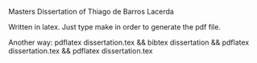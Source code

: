Masters Dissertation of Thiago de Barros Lacerda

Written in latex. Just type make in order to generate the pdf file.

Another way: pdflatex dissertation.tex && bibtex dissertation && pdflatex dissertation.tex && pdflatex dissertation.tex
